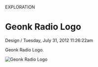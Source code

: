 <p class="type">EXPLORATION</p>

# Geonk Radio Logo

<p class="meta">Design  /  Tuesday, July 31, 2012 11:26:22am</p>

Geonk Radio Logo.

![Geonk Radio Logo](https://farooq-agent.web.app/assets/images/works/large/geonk-radio-logo.jpg)
